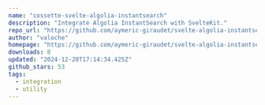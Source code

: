 ```yaml
---
name: "cossette-svelte-algolia-instantsearch"
description: "Integrate Algolia InstantSearch with SvelteKit."
repo_url: "https://github.com/aymeric-giraudet/svelte-algolia-instantsearch"
author: "valoche"
homepage: "https://github.com/aymeric-giraudet/svelte-algolia-instantsearch#readme"
downloads: 8
updated: "2024-12-20T17:14:34.425Z"
github_stars: 53
tags: 
  - integration
  - utility
---
```


